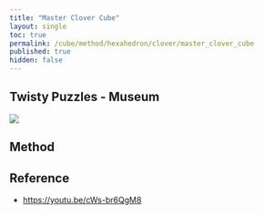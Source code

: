 ```yaml
---
title: "Master Clover Cube"
layout: single
toc: true
permalink: /cube/method/hexahedron/clover/master_clover_cube
published: true
hidden: false
---
```

<head>
  <base target="_blank">
</head>



## Twisty Puzzles - Museum

<a href="https://twistypuzzles.com/app/museum/museum_showitem.php?pkey=8969">
  <img src="https://twistypuzzles.com/museum/large/08969-01.jpg">
</a>



## Method



## Reference

- <https://youtu.be/cWs-br6QgM8>
